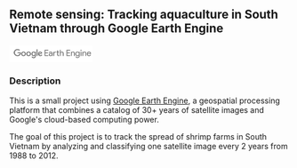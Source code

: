 ## Remote sensing: Tracking aquaculture in South Vietnam through Google Earth Engine

<img align="center" src="https://github.com/jaimeps/remote-sensing-aquaculture/blob/master/images/gee_logo.png" width="150">


### Description
This is a small project using [Google Earth Engine](https://developers.google.com/earth-engine/), a geospatial processing platform that combines a catalog of 30+ years of satellite images and Google's cloud-based computing power.

The goal of this project is to track the spread of shrimp farms in South Vietnam by analyzing and classifying one satellite image every 2 years from 1988 to 2012. 






